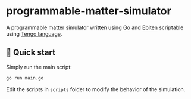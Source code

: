 # programmable-matter-simulator

A programmable matter simulator written using [Go](https://go.dev/) and [Ebiten](https://ebiten.org/) scriptable using [Tengo language](https://github.com/d5/tengo).

## :rocket: Quick start

Simply run the main script:

```bash
go run main.go
```

Edit the scripts in `scripts` folder to modify the behavior of the simulation.
